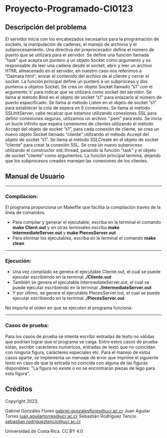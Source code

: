 # Proyecto-Programado-CI0123

## **Descripción del problema**

El servidor inicia con los encabezados necesarios para la programación de sockets, la manipulación de cadenas, el manejo de archivos y el subprocesamiento. Una directiva del preprocesador define el número de puerto que se utilizará para el servidor. Se define una función llamada ”task” que acepta un puntero a un objeto Socket como argumento y es responsable de leer una cadena desde el socket, abrir y leer un archivo HTML almacenado en el servidor, en nuestro caso nos referimos a “Dalmata.html”, enviar el contenido del archivo de al cliente y cerrar el socket. La función principal define un puntero a un subproceso y dos punteros a objetos Socket. Se crea un objeto Socket llamado ”s1” con el argumento ’s’ para indicar que se utilizará como socket del servidor. Se llama al método Bind en el objeto de socket ”s1” para enlazarlo al número de puerto especificado. Se llama al método Listen en el objeto de socket ”s1” para establecer la cola de espera en 5 conexiones. Se llama al método SSLInitServer, cabe recalcar que estamos utilizando conexiones SSL para definir conexiones seguras, utilizamos un archivo “.pem” para esto. Se inicia un bucle infinito que espera conexiones de clientes utilizando el método Accept del objeto de socket ”s1”, para cada conexión de cliente, se crea un nuevo objeto Socket llamado ”cliente" utilizando el método Accept del objeto de socket ”s1”. Se llama al método SSLCreate en el objeto de socket ”cliente” para crear la conexión SSL. Se crea un nuevo subproceso utilizando el constructor std::thread, pasando la función ”task” y el objeto de socket ”cliente” como argumentos. La función principal termina, dejando que los subprocesos creados manejan las conexiones de los clientes.


## **Manual de Usuario**

---

### **Compilacion:**

El programa proporciona un Makefile que facilita la compilación través de la línea de comandos.
* Para compilar y generar el ejecutable, escriba en la terminal el comando **make Client.out** y en otras terminales escriba **make IntermediateServer.out** y **make PiecesServer.out**
* Para eliminar los ejecutables, escriba en la terminal el comando **make clean**

---

### **Ejecución:**

* Una vez compilado se genera el ejecutable Cliente.out, el cual se puede ejecutar escribiendo en la terminal **./Cliente.out**
* También se genera el ejecutable IntermediateServer.out, el cual se puede ejecutar escribiendo en la terminal **./IntermediateServer.out**
* Y por último, se genera el ejecutable PiecesServer.out, el cual se puede ejecutar escribiendo en la terminal **./PiecesServer.out**

No importa el orden en que se ejecuten el programa funciona.

---

### **Casos de prueba:**

Para los casos de prueba se intenta escribir entradas de texto no válidas que podrían lograr que el programa se caiga. Entre estos casos de prueba están, escribir caracteres numéricos, entradas de texto que no coincidan con ninguna figura, carácteres especiales etc. Para el manejo de estos casos aparte, se implementa un mensaje de error que imprime el siguiente texto en caso de que la entrada no coincida con alguna de las figuras disponibles: "La figura no existe o no se encontraron piezas de lego para esta figura".

## **Créditos**

Copyright 2023.

Gabriel Gonzáles Flores <gabriel.gonzalesflores@ucr.ac.cr>
Juan Aguilar Torres <juan.aguilartorres@ucr.ac.cr>
Sebastián Rodríguez Tencio <sebastian.rodrigueztencio@ucr.ac.cr>

Universidad de Costa Rica. CC BY 4.0
